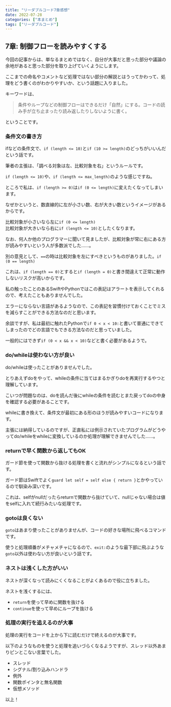 ```yaml
---
title: "リーダブルコード7章感想"
date: 2022-07-28
categories: ["本まとめ"]
tags: ["リーダブルコード"]
---
```


## 7章: 制御フローを読みやすくする

今回の記事からは、単なるまとめではなく、自分が大事だと思った部分や議論の余地があると思った部分を取り上げていくようにします。

ここまでの命名やコメントなど処理ではない部分の解説とはうってかわって、処理をどう書くのがわかりやすいか、という話題に入りました。

キーワードは、

> 条件やループなどの制御フローはできるだけ「自然」にする。コードの読み手が立ち止まったり読み返したりしないように書く。

ということです。

### 条件文の書き方
ifなどの条件文で、`if (length <= 10)`と`if (10 >= length)`のどっちがいいんだという話です。

筆者の主張は、「調べる対象は左、比較対象を右」というルールです。

`if (length <= 10)`や、`if (length <= max_length)`のような感じですね。

ところで私は、`if (length >= 0)`は`if (0 <= length)`に変えたくなってしまいます。

なぜかというと、数直線的に左が小さい数、右が大きい数というイメージがあるからです。

比較対象が小さいなら左に`if (0 <= length)`  
比較対象が大きいなら右に`if (length <= 10)`としたくなります。

なお、何人か他のプログラマーに聞いて見ましたが、比較対象が常に右にある方が読みやすいという人が多数派でした……。

別の意見として、`==`の時は比較対象を左にすべきというものがありました。`if (0 == length)`

これは、`if (length == 0)`とすると`if (length = 0)`と書き間違えて正常に動作しないリスクが高いからです。

私の触ったことのあるSwiftやPythonではこの表記はアラートを表示してくれるので、考えたこともありませんでした。

エラーにならない言語があるようなので、この表記を習慣付けておくことでミスを減らすことができる方法なのだと思います。

余談ですが、私は最初に触れたPythonで`if 0 < x < 10:`と書いて普通にできてしまったのでどの言語でもできる方法なのだと思っていました。

一般的にはできず`if (0 < x && x < 10)`などと書く必要があるようで。


### do/whileは使わない方が良い

do/whileは使ったことがありませんでした。

とりあえずdoをやって、whileの条件に当てはまるかぎりdoを再実行するやつと理解しています。

こいつが問題なのは、doを読んだ後にwhileの条件を読むとまた戻ってdoの中身を確認する必要があることです。

whileに書き換えて、条件文が最初にある形のほうが読みやすいコードになります。

主張には納得しているのですが、正直私には例示されていたプログラムがどうやってdo/whileをwhileに変換しているのか処理が理解できませんでした……。

### returnで早く関数から返してもOK

ガード節を使って関数から抜ける処理を書くと流れがシンプルになるという話です。

ガード節はSwiftでよく`guard let self = self else { return }`とかやっているので馴染み深いです。

これは、selfがnullだったらreturnで関数から抜けていて、nullじゃない場合は値をselfに入れて続行みたいな処理です。

### gotoは良くない

`goto`はあまり使ったことがありませんが、コードの好きな場所に飛べるコマンドです。

使うと処理順番がメチャメチャになるので、`exit:`のような最下部に飛ぶような`goto`以外は使わない方が良いという話です。

### ネストは浅くした方がいい

ネストが深くなって読みにくくなることがよくあるので役に立ちました。

ネストを浅くするには、
* `return`を使って早めに関数を抜ける
* `continue`を使って早めにループを抜ける

### 処理の実行を追えるのが大事

処理の実行をコードを上から下に読むだけで終えるのが大事です。

以下のようなものを使うと処理を追いづらくなるようですが、スレッド以外あまりピンとこない言葉でした。
* スレッド
* シグナル/割り込みハンドラ
* 例外
* 関数ポインタと無名関数
* 仮想メソッド 

以上！
